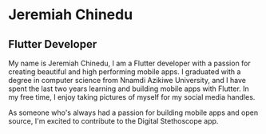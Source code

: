 # Jeremiah Chinedu

## Flutter Developer

My name is Jeremiah Chinedu, I am a Flutter developer with a passion for creating beautiful and high performing mobile apps. I graduated with a degree in computer science from Nnamdi Azikiwe University, and I have spent the last two years learning and building mobile apps with Flutter. In my free time, I enjoy taking pictures of myself for my social media handles.

As someone who's always had a passion for building mobile apps and open source, I'm excited to contribute to the Digital Stethoscope app.
